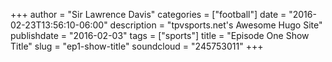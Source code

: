 +++
author = "Sir Lawrence Davis"
categories = ["football"]
date = "2016-02-23T13:56:10-06:00"
description = "tpvsports.net's Awesome Hugo Site"
publishdate = "2016-02-03"
tags = ["sports"]
title = "Episode One Show Title"
slug = "ep1-show-title"
soundcloud = "245753011"
+++
